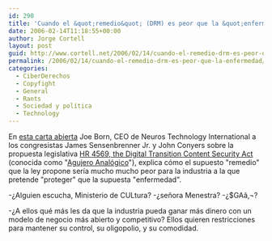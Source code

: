 ```yaml
---
id: 290
title: 'Cuando el &quot;remedio&quot; (DRM) es peor que la &quot;enfermedad&quot;'
date: 2006-02-14T11:18:55+00:00
author: Jorge Cortell
layout: post
guid: http://www.cortell.net/2006/02/14/cuando-el-remedio-drm-es-peor-que-la-enfermedad/
permalink: /2006/02/14/cuando-el-remedio-drm-es-peor-que-la-enfermedad/
categories:
  - CiberDerechos
  - Copyfight
  - General
  - Rants
  - Sociedad y polí­tica
  - Technology
---
```

En [esta carta abierta](http://open.neurostechnology.com/files/dtcsa_1.html) Joe Born, CEO de Neuros Technology International a los congresistas James Sensenbrenner Jr. y John Conyers sobre la propuesta legislativa [HR 4569, the Digital Transition Content Security Act](http://dw.com.com/redir?destUrl=http%3A%2F%2Fstatic.publicknowledge.org%2Fpdf%2FHR-4569-DTCSA-Analog-Hole.pdf&siteId=22&oId=2100-9588-6001825&ontId=9588&lop=nl.ex) (conocida como "[Agujero Analógico](http://www.cortell.net/2006/01/28/quieren-meterte-el-anti-copia-drm-por-el-agujero-analogico/)"), explica cómo el supuesto "remedio" que la ley propone serí­a mucho mucho peor para la industria a la que pretende "proteger" que la supuesta "enfermedad".

-¿Alguien escucha, Ministerio de CULtura? -¿señora Menestra? -¿$GAâ‚¬?

-¿A ellos qué más les da que la industria pueda ganar más dinero con un modelo de negocio más abierto y competitivo? Ellos quieren restricciones para mantener su control, su oligopolio, y su comodidad.
